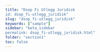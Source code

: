 ```yaml
---
title: "Dsop Fi Utlegg Juridisk
id: dsop_fi-utlegg_juridisk"
slug: "dsop_fi-utlegg_juridisk"
keywords: ["sample"]
sidebar: "beta_sidebar
permalink: dsop_fi-utlegg_juridisk.html"
folder: "section1"
toc: false
---
```


<i /><i />